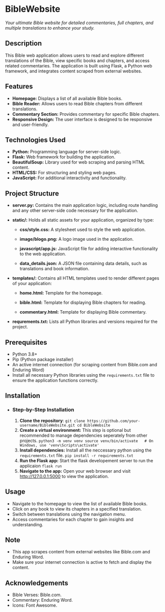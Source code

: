 # BibleWebsite
*Your ultimate Bible website for detailed commentaries, full chapters, and multiple translations to enhance your study.*

## Description
This Bible web application allows users to read and explore different translations of the Bible, view specific books and chapters, and access related commentaries. The application is built using Flask, a Python web framework, and integrates content scraped from external websites.

## Features
- **Homepage:** Displays a list of all available Bible books.
- **Bible Reader:** Allows users to read Bible chapters from different translations.
- **Commentary Section:** Provides commentary for specific Bible chapters.
- **Responsive Design:** The user interface is designed to be responsive and user-friendly.

## Technologies Used
- **Python:** Programming language for server-side logic.
- **Flask:** Web framework for building the application.
- **BeautifulSoup:** Library used for web scraping and parsing HTML content.
- **HTML/CSS:** For structuring and styling web pages.
- **JavaScript:** For additional interactivity and functionality.

## Project Structure
- **server.py:** Contains the main application logic, including route handling and any other server-side code necessary for the application.

- **static/:** Holds all static assets for your application, organized by type:

    - **css/style.css:** A stylesheet used to style the web application.

    - **image/blogo.png:** A logo image used in the application.

    - **javascript/app.js:** JavaScript file for adding interactive functionality to the web application.

    - **data_details.json:** A JSON file containing data details, such as translations and book information.

- **templates/:** Contains all HTML templates used to render different pages of your application:

    - **home.html:** Template for the homepage.

    - **bible.html:** Template for displaying Bible chapters for reading.

    - **commentary.html:** Template for displaying Bible commentary.
- **requrements.txt:** Lists all Python libraries and versions required for the project.

## Prerequisites
  - Python 3.8+
  - Pip (Python package installer)
  - An active internet connection (for scraping content from Bible.com and Enduring Word)
  - Install all necessary Python libraries using the ```requirements.txt``` file to ensure the application functions correctly.
    
## Installation
- ### Step-by-Step Installation
  1. **Clone the repository**:
         ```
         git clone https://github.com/your-username/BibleWebsite.git
         cd BibleWebsite
         ```
  2. **Create a virtual environment:** This step is optional but recommended to manage dependencies seperately from other projects.
         ```
         python3 -m venv venv
         source venv/bin/activate   # On Windows, use 'venv\Scripts\activate'
         ```
  3. **Install dependencies:** Install all the neccessary python using the                           ```requirements.txt``` file.
         ```pip install -r requirements.txt```
  4. **Run the Flask app:** Start the flask developement server to run the applicaion
         ```flask run```
  5. **Navigate to the app:** Open your web browser and visit http://127.0.0.1:5000 to view the application.

## Usage
- Navigate to the homepage to view the list of available Bible books.
- Click on any book to view its chapters in a specified translation.
- Switch between translations using the navigation menu.
- Access commentaries for each chapter to gain insights and understanding.

## Note
- This app scrapes content from external websites like Bible.com and Enduring Word.
- Make sure your internet connection is active to fetch and display the content.
  
## Acknowledgements
- Bible Verses: Bible.com.
- Commentary: Enduring Word.
- Icons: Font Awesome.

